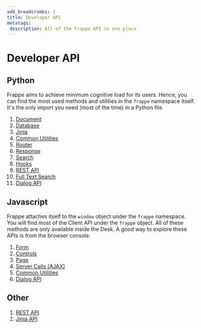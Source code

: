 ```yaml
---
add_breadcrumbs: 1
title: Developer API
metatags:
 description: All of the Frappe API in one place
---
```


# Developer API

## Python

Frappe aims to achieve minimum cognitive load for its users. Hence, you can find
the most used methods and utilities in the `frappe` namespace itself. It's the
only import you need (most of the time) in a Python file.

1. [Document](/docs/user/en/api/document)
1. [Database](/docs/user/en/api/database)
1. [Jinja](/docs/user/en/api/jinja)
1. [Common Utilities](/docs/user/en/api/utils)
1. [Router](/docs/user/en/python-api/router)
1. [Response](/docs/user/en/python-api/response)
1. [Search](/docs/user/en/python-api/search)
1. [Hooks](/docs/user/en/python-api/hooks)
1. [REST API](/docs/user/en/api/rest)
1. [Full Text Search](/docs/user/en/api/full-text-search)
1. [Dialog API](/docs/user/en/api/py-dialog)

## Javascript

Frappe attaches itself to the `window` object under the `frappe` namespace. You
will find most of the Client API under the `frappe` object. All of these methods
are only available inside the Desk. A good way to explore these APIs is from the
browser console.

1. [Form](/docs/user/en/api/form)
1. [Controls](/docs/user/en/api/controls)
1. [Page](/docs/user/en/api/page)
1. [Server Calls (AJAX)](/docs/user/en/api/server-calls)
1. [Common Utilities](/docs/user/en/api/js-utils)
1. [Dialog API](/docs/user/en/api/dialog)

## Other

1. [REST API](/docs/user/en/api/rest)
1. [Jinja API](/docs/user/en/api/jinja)
